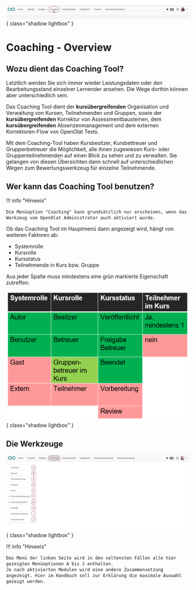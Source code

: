 ![bereiche_coaching_v1_de.png](assets/bereiche_coaching_v1_de.png){ class="shadow lightbox" }

# Coaching - Overview

## Wozu dient das Coaching Tool?

Letztlich werden Sie sich immer wieder Leistungsdaten oder den Bearbeitungsstand einzelner Lernender ansehen. Die Wege dorthin können aber unterschiedlich sein.

Das Coaching Tool dient der **kursübergreifenden** Organisation und Verwaltung von Kursen, Teilnehmenden und Gruppen, sowie der **kursübergreifenden** Korrektur von Assessmentbausteinen, dem **kursübergreifenden** Absenzenmanagement und dem externen Korrektoren-Flow von OpenOlat Tests.

Mit dem Coaching-Tool haben Kursbesitzer, Kursbettreuer und Gruppenbetreuer die Möglichkeit, alle ihnen zugewiesen Kurs- oder Gruppenteilnehmenden auf einen Blick zu sehen und zu verwalten. Sie gelangen von diesen Übersichten dann schnell auf unterschiedlichen Wegen zum Bewertungswerkzeug für einzelne Teilnehmende.


## Wer kann das Coaching Tool benutzen?

!!! info "Hinweis"

    Die Menüoption "Coaching" kann grundsätzlich nur erscheinen, wenn das Werkzeug vom OpenOlat Administrator auch aktiviert wurde.

Ob das Coaching Tool im Hauptmenü dann angezeigt wird, hängt von weiteren Faktoren ab:

* Systemrolle
* Kursrolle
* Kursstatus
* Teilnehmende in Kurs bzw. Gruppe

Aus jeder Spalte muss mindestens eine grün markierte Eigenschaft zutreffen:

![Coaching_Uebersicht.png](assets/Coaching_Ueberischt.png){ class="shadow lightbox" }


## Die Werkzeuge

![coaching_werkzeuge_v1_de.png](assets/coaching_werkzeuge_v1_de.png){ class="shadow lightbox" }

!!! info "Hinweis"

    Das Menü der linken Seite wird in den seltensten Fällen alle hier gezeigten Menüoptionen A bis J enthalten.
    Je nach aktivierten Modulen wird eine andere Zusammensetzung angezeigt. Hier im Handbuch soll zur Erklärung die maximale Auswahl gezeigt werden.
